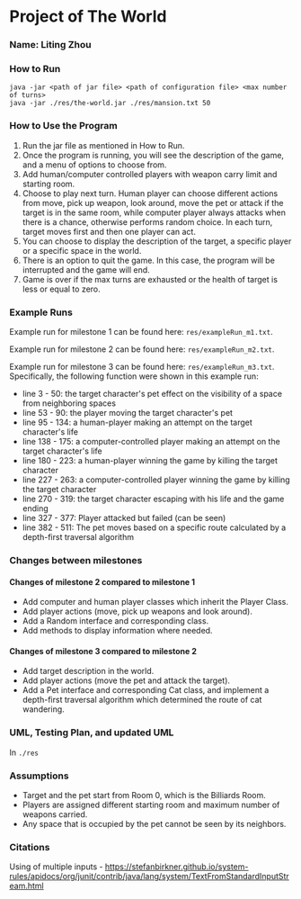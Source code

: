 # Project of The World

### Name: Liting Zhou

### How to Run

    java -jar <path of jar file> <path of configuration file> <max number of turns>
    java -jar ./res/the-world.jar ./res/mansion.txt 50



### How to Use the Program

1. Run the jar file as mentioned in How to Run.
2. Once the program is running, you will see the description of the game, and a menu of options to choose from.
3. Add human/computer controlled players with weapon carry limit and starting room.
4. Choose to play next turn. Human player can choose different actions from move, pick up weapon, look around, move the pet or attack if the target is in the same room, while
   computer player always attacks when there is a chance, otherwise performs random choice. In each turn, target moves first and then one player can act.
5. You can choose to display the description of the target, a specific player or a specific space in the world.
6. There is an option to quit the game. In this case, the program will be interrupted and the game will end.
7. Game is over if the max turns are exhausted or the health of target is less or equal to zero.

### Example Runs

Example run for milestone 1 can be found here: `res/exampleRun_m1.txt`.

Example run for milestone 2 can be found here: `res/exampleRun_m2.txt`. 

Example run for milestone 3 can be found here: `res/exampleRun_m3.txt`. Specifically, the following function were shown
in this example run:

- line 3 - 50: the target character's pet effect on the visibility of a space from neighboring spaces
- line 53 - 90: the player moving the target character's pet
- line 95 - 134: a human-player making an attempt on the target character's life
- line 138 - 175: a computer-controlled player making an attempt on the target character's life
- line 180 - 223: a human-player winning the game by killing the target character
- line 227 - 263: a computer-controlled player winning the game by killing the target character
- line 270 - 319: the target character escaping with his life and the game ending
- line 327 - 377: Player attacked but failed (can be seen)
- line 382 - 511: The pet moves based on a specific route calculated by a depth-first traversal algorithm

### Changes between milestones
#### Changes of milestone 2 compared to milestone 1

- Add computer and human player classes which inherit the Player Class.
- Add player actions (move, pick up weapons and look around).
- Add a Random interface and corresponding class.
- Add methods to display information where needed.

#### Changes of milestone 3 compared to milestone 2

- Add target description in the world.
- Add player actions (move the pet and attack the target).
- Add a Pet interface and corresponding Cat class, and implement a depth-first traversal algorithm which determined the route of cat wandering.

### UML, Testing Plan, and updated UML

In `./res`

### Assumptions

- Target and the pet start from Room 0, which is the Billiards Room.
- Players are assigned different starting room and maximum number of weapons carried.
- Any space that is occupied by the pet cannot be seen by its neighbors.

### Citations

Using of multiple
inputs - <ins>https://stefanbirkner.github.io/system-rules/apidocs/org/junit/contrib/java/lang/system/TextFromStandardInputStream.html </ins>